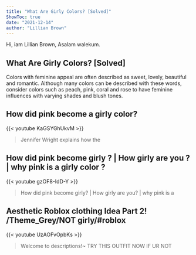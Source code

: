 ```yaml
---
title: "What Are Girly Colors? [Solved]"
ShowToc: true 
date: "2021-12-14"
author: "Lillian Brown" 
---
```


Hi, iam Lillian Brown, Asalam walekum.
## What Are Girly Colors? [Solved]
Colors with feminine appeal are often described as sweet, lovely, beautiful and romantic. Although many colors can be described with these words, consider colors such as peach, pink, coral and rose to have feminine influences with varying shades and blush tones.

## How did pink become a girly color?
{{< youtube KaGSYGhUkvM >}}
>Jennifer Wright explains how the 

## How did pink become girly ? | How girly are you ? | why pink is a girly color ?
{{< youtube gzOF8-IdD-Y >}}
>How did pink become girly? | How girly are you? | why pink is a 

## Aesthetic Roblox  clothing Idea Part 2! /Theme_Grey/NOT girly/#roblox
{{< youtube UzAOFvOpbKs >}}
>Welcome to descriptions!~ TRY THIS OUTFIT NOW IF UR NOT 

